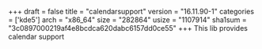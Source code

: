 +++
draft = false
title = "calendarsupport"
version = "16.11.90-1"
categories = ['kde5']
arch = "x86_64"
size = "282864"
usize = "1107914"
sha1sum = "3c0897000219af4e8bcdca620dabc6157dd0ce55"
+++
This lib provides calendar support